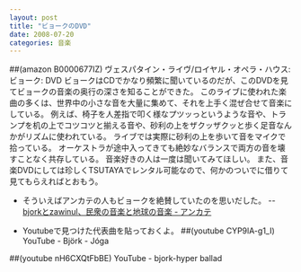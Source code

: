 ```yaml
---
layout: post
title: "ビョークのDVD"
date: 2008-07-20
categories: 音楽
---
```

##(amazon B0000677IZ)  ヴェスパタイン・ライヴ/ロイヤル・オペラ・ハウス: ビョーク: DVD
ビョークはCDでかなり頻繁に聞いているのだが、このDVDを見てビョークの音楽の奥行の深さを知ることができた。
このライブに使われた楽曲の多くは、世界中の小さな音を大量に集めて、それを上手く混ぜ合せて音楽にしている。
例えば、椅子を人差指で叩く様なプツッっというような音や、トランプを机の上でコツコツと揃える音や、砂利の上をザクッザクッと歩く足音なんかがリズムに使われている。
ライブでは実際に砂利の上を歩いて音をマイクで拾っている。
オーケストラが途中入ってきても絶妙なバランスで両方の音を壊すことなく共存している。
音楽好きの人は一度は聞いてみてほしい。
また、音楽DVDにしては珍しくTSUTAYAでレンタル可能なので、何かのついでに借りて見てもらえればとおもう。

- そういえばアンカテの人もビョークを絶賛していたのを思いだした。
-- [bjorkとzawinul、民衆の音楽と地球の音楽 - アンカテ](http://d.hatena.ne.jp/essa/20080511/p1)

- Youtubeで見つけた代表曲を貼っておくよ。
##(youtube CYP9lA-g1_I)  YouTube - Björk - Jóga

##(youtube nH6CXQtFbBE)  YouTube - bjork-hyper ballad
